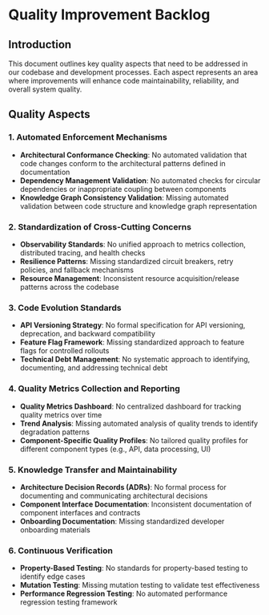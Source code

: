 # Quality Improvement Backlog

## Introduction

This document outlines key quality aspects that need to be addressed in our codebase and development processes. Each aspect represents an area where improvements will enhance code maintainability, reliability, and overall system quality.

## Quality Aspects

### 1. Automated Enforcement Mechanisms

- **Architectural Conformance Checking**: No automated validation that code changes conform to the architectural patterns defined in documentation
- **Dependency Management Validation**: No automated checks for circular dependencies or inappropriate coupling between components
- **Knowledge Graph Consistency Validation**: Missing automated validation between code structure and knowledge graph representation

### 2. Standardization of Cross-Cutting Concerns

- **Observability Standards**: No unified approach to metrics collection, distributed tracing, and health checks
- **Resilience Patterns**: Missing standardized circuit breakers, retry policies, and fallback mechanisms
- **Resource Management**: Inconsistent resource acquisition/release patterns across the codebase

### 3. Code Evolution Standards

- **API Versioning Strategy**: No formal specification for API versioning, deprecation, and backward compatibility
- **Feature Flag Framework**: Missing standardized approach to feature flags for controlled rollouts
- **Technical Debt Management**: No systematic approach to identifying, documenting, and addressing technical debt

### 4. Quality Metrics Collection and Reporting

- **Quality Metrics Dashboard**: No centralized dashboard for tracking quality metrics over time
- **Trend Analysis**: Missing automated analysis of quality trends to identify degradation patterns
- **Component-Specific Quality Profiles**: No tailored quality profiles for different component types (e.g., API, data processing, UI)

### 5. Knowledge Transfer and Maintainability

- **Architecture Decision Records (ADRs)**: No formal process for documenting and communicating architectural decisions
- **Component Interface Documentation**: Inconsistent documentation of component interfaces and contracts
- **Onboarding Documentation**: Missing standardized developer onboarding materials

### 6. Continuous Verification

- **Property-Based Testing**: No standards for property-based testing to identify edge cases
- **Mutation Testing**: Missing mutation testing to validate test effectiveness
- **Performance Regression Testing**: No automated performance regression testing framework
